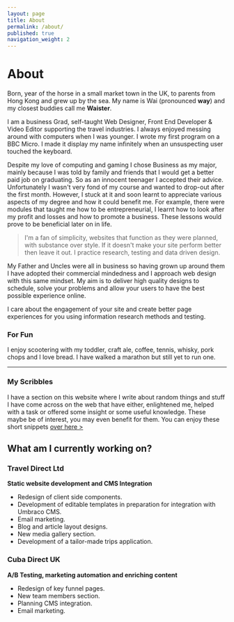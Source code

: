```yaml
---
layout: page
title: About
permalink: /about/
published: true
navigation_weight: 2
---
```


# About

Born, year of the horse in a small market town in the UK, to parents from Hong Kong and grew up by the sea. My name is Wai (pronounced **way**) and my closest buddies call me **Waister**.

I am a business Grad, self-taught Web Designer, Front End Developer & Video Editor supporting the travel industries. I always enjoyed messing around with computers when I was younger. I wrote my first program on a BBC Micro. I made it display my name infinitely when an unsuspecting user touched the keyboard.

Despite my love of computing and gaming I chose Business as my major, mainly because I was told by family and friends that I would get a better paid job on graduating. So as an innocent teenager I accepted their advice. Unfortunately I wasn't very fond of my course and wanted to drop-out after the first month. However, I stuck at it and soon learnt to appreciate various aspects of my degree and how it could benefit me. For example, there were modules that taught me how to be entrepreneurial, I learnt how to look after my profit and losses and how to promote a business. These lessons would prove to be beneficial later on in life.

> I'm a fan of simplicity, websites that function as they were planned, with substance over style.  If it doesn't make your site perform better then leave it out. I practice research, testing and data driven design.

My Father and Uncles were all in business so having grown up around them I have adopted their commercial mindedness and I approach web design with this same mindset. My aim is to deliver high quality designs to schedule, solve your problems and allow your users to have the best possible experience online.

I care about the engagement of your site and create better page experiences  for you using information research methods and testing.

### For Fun
I enjoy scootering with my toddler, craft ale, coffee, tennis, whisky, pork chops and I love bread. I have walked a marathon but still yet to run one.

---

### My Scribbles
I have a section on this website where I write about random things and stuff I have come across on the web that have either, enlightened me, helped with a task or offered some insight or some useful knowledge. These maybe be of interest, you may even benefit for them. You can enjoy these short snippets [over here >](/notes/)


## What am I currently working on?

### Travel Direct Ltd
__Static website development and CMS Integration__

* Redesign of client side components. 
* Development of editable templates in preparation for integration with Umbraco CMS. 
* Email marketing.
* Blog and article layout designs.
* New media gallery section.
* Development of a tailor-made trips application.
    
### Cuba Direct UK
__A/B Testing, marketing automation and enriching content__

* Redesign of key funnel pages.
* New team members section.
* Planning CMS integration. 
* Email marketing.